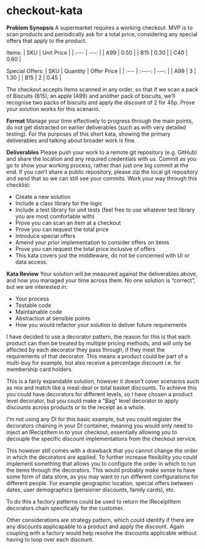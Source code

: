 # checkout-kata

**Problem Synopsis**
A supermarket requires a working checkout. MVP is to scan products and periodically ask for a total price, considering any special offers that apply to the product.

Items:
| SKU      | Unit Price |
| :---     |   ---:     |
| A99      | 0.50       |
| B15      | 0.30       |
| C40      | 0.60       |

Special Offers:
| SKU    | Quantity | Offer Price |
| :---   | :----:   |        ---: |
| A99    | 3        | 1.30        |
| B15    | 2        | 0.45        |

The checkout accepts items scanned in any order, so that if we scan a pack of Biscuits (B15), an apple (A99) and another pack of biscuits, we’ll recognise two packs of biscuits and apply the discount of 2 for 45p. Prove your solution works for this scenario.

**Format**
Manage your time effectively to progress through the main points, do not get distracted on earlier deliverables (such as with very detailed testing). For the purposes of this short kata, showing the primary deliverables and talking about broader work is fine.

**Deliverables**
Please push your work to a remote git repository (e.g. GitHub) and share the location and any required credentials with us. Commit as you go to show your working process, rather than just one big commit at the end. If you can’t share a public repository, please zip the local git repository and send that so we can still see your commits.
Work your way through this checklist:

* Create a new solution
* Include a class library for the logic
* Include a test library for unit tests (feel free to use whatever test library you are most comfortable with)
* Prove you can scan an item at a checkout
* Prove you can request the total price
* Introduce special offers
* Amend your prior implementation to consider offers on items
* Prove you can request the total price inclusive of offers
* This kata covers just the middleware, do not be concerned with UI or data access.

**Kata Review**
Your solution will be measured against the deliverables above, and how you managed your time across them. No one solution is “correct”, but we are interested in:
* Your process
* Testable code
* Maintainable code
* Abstraction at sensible points
* How you would refactor your solution to deliver future requirements

I have decided to use a decorator pattern, the reason for this is that each product can then be treated by multiple pricing methods, and will only be affected by each decorator they pass through, if they meet the requirements of that decorator. This means a product could be part of a multi-buy for example, but also receive a percentage discount i.e. for membership card holders.

This is a fairly expandable solution, however it doesn't cover scenarios such as mix and match like a meal-deal or total basket discounts. To achieve this you could have decorators for different levels, so I have chosen a product level decorator, but you could make a "Bag" level decorator to apply discounts across products or to the receipt as a whole.

I'm not using any DI for this basic example, but you could register the decorators chaining in your DI container, meaning you would only need to inject an IReciptItem in to your checkout, essentially allowing you to decouple the specific discount implementations from the checkout service.

This however still comes with a drawback that you cannot change the order in which the decorators are applied. To further increase flexibility you could implement something that allows you to configure the order in which to run the items through the decorators. This would probably make sense to have some form of data store, as you may want to run different configurations for different people. For example geographic location, special offers between dates, user demographics (pensioner discounts, family cards), etc.

To do this a factory patterns could be used to return the IReceiptItem decorators chain specifically for the customer.

Other considerations are strategy pattern, which could identify if there are any discounts applicapable to a product and apply the discount. Again coupling with a factory would help resolve the discounts applicable without having to loop over each discount.